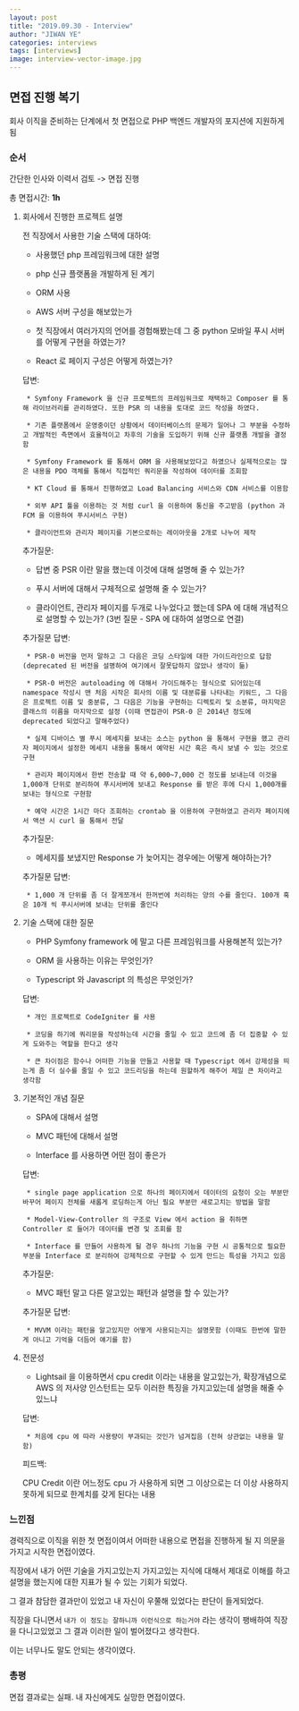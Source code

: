 ```yaml
---
layout: post
title: "2019.09.30 - Interview"
author: "JIWAN YE"
categories: interviews
tags: [interviews]
image: interview-vector-image.jpg
---
```


## 면접 진행 복기

회사 이직을 준비하는 단계에서 첫 면접으로 PHP 백엔드 개발자의 포지션에 지원하게 됨

### 순서

간단한 인사와 이력서 검토 -> 면접 진행

총 면접시간: **1h**

1. 회사에서 진행한 프로젝트 설명

    전 직장에서 사용한 기술 스택에 대하여:

    * 사용했던 php 프레임워크에 대한 설명

    * php 신규 플랫폼을 개발하게 된 계기

    * ORM 사용

    * AWS 서버 구성을 해보았는가

    * 첫 직장에서 여러가지의 언어를 경험해봤는데 그 중 python 모바일 푸시 서버를 어떻게 구현을 하였는가?

    * React 로 페이지 구성은 어떻게 하였는가?

    답변:

        * Symfony Framework 을 신규 프로젝트의 프레임워크로 채택하고 Composer 를 통해 라이브러리를 관리하였다. 또한 PSR 의 내용을 토대로 코드 작성을 하였다.

        * 기존 플랫폼에서 운영중이던 상황에서 데이터베이스의 문제가 일어나 그 부분을 수정하고 개발적인 측면에서 효율적이고 차후의 기술을 도입하기 위해 신규 플랫폼 개발을 결정함

        * Symfony Framework 를 통해서 ORM 을 사용해보았다고 하였으나 실제적으로는 많은 내용을 PDO 객체를 통해서 직접적인 쿼리문을 작성하여 데이터를 조회함

        * KT Cloud 를 통해서 진행하였고 Load Balancing 서비스와 CDN 서비스를 이용함

        * 외부 API 툴을 이용하는 것 처럼 curl 을 이용하여 통신을 주고받음 (python 과 FCM 을 이용하여 푸시서비스 구현)

        * 클라이언트와 관리자 페이지를 기본으로하는 레이아웃을 2개로 나누어 제작

    추가질문:

    * 답변 중 PSR 이란 말을 했는데 이것에 대해 설명해 줄 수 있는가?

    * 푸시 서버에 대해서 구체적으로 설명해 줄 수 있는가?

    * 클라이언트, 관리자 페이지를 두개로 나누었다고 했는데 SPA 에 대해 개념적으로 설명할 수 있는가? (3번 질문 - SPA 에 대하여 설명으로 연결)

    추가질문 답변:

        * PSR-0 버전을 먼저 말하고 그 다음은 코딩 스타일에 대한 가이드라인으로 답함 (deprecated 된 버전을 설명하여 여기에서 잘못답하지 않았나 생각이 듦)

        * PSR-0 버전은 autoloading 에 대해서 가이드해주는 형식으로 되어있는데 namespace 작성시 맨 처음 시작은 회사의 이름 및 대분류를 나타내는 키워드, 그 다음은 프로젝트 이름 및 중분류, 그 다음은 기능을 구현하는 디렉토리 및 소분류, 마지막은 클래스의 이름을 마지막으로 설정 (이때 면접관이 PSR-0 은 2014년 정도에 deprecated 되었다고 말해주었다)

        * 실제 디바이스 별 푸시 메세지를 보내는 소스는 python 을 통해서 구현을 했고 관리자 페이지에서 설정한 메세지 내용을 통해서 예약된 시간 혹은 즉시 보낼 수 있는 것으로 구현

        * 관리자 페이지에서 한번 전송할 때 약 6,000~7,000 건 정도를 보내는데 이것을 1,000개 단위로 분리하여 푸시서버에 보내고 Response 를 받은 후에 다시 1,000개를 보내는 형식으로 구현함

        * 예약 시간은 1시간 마다 조회하는 crontab 을 이용하여 구현하였고 관리자 페이지에서 액션 시 curl 을 통해서 전달

    추가질문:

    * 메세지를 보냈지만 Response 가 늦어지는 경우에는 어떻게 해야하는가?

    추가질문 답변:

        * 1,000 개 단위를 좀 더 잘게쪼개서 한꺼번에 처리하는 양의 수를 줄인다. 100개 혹은 10개 씩 푸시서버에 보내는 단위를 줄인다

2. 기술 스택에 대한 질문

    * PHP Symfony framework 에 말고 다른 프레임워크를 사용해본적 있는가?

    * ORM 을 사용하는 이유는 무엇인가?

    * Typescript 와 Javascript 의 특성은 무엇인가?

    답변:

        * 개인 프로젝트로 CodeIgniter 를 사용

        * 코딩을 하기에 쿼리문을 작성하는데 시간을 줄일 수 있고 코드에 좀 더 집중할 수 있게 도와주는 역할을 한다고 생각

        * 큰 차이점은 함수나 어떠한 기능을 만들고 사용할 때 Typescript 에서 강제성을 띄는게 좀 더 실수를 줄일 수 있고 코드리딩을 하는데 원할하게 해주어 제일 큰 차이라고 생각함

3. 기본적인 개념 질문

    * SPA에 대해서 설명

    * MVC 패턴에 대해서 설명

    * Interface 를 사용하면 어떤 점이 좋은가

    답변:

        * single page application 으로 하나의 페이지에서 데이터의 요청이 오는 부분만 바꾸어 페이지 전체를 새롭게 로딩하는게 아닌 필요 부분만 새로고치는 방법을 말함

        * Model-View-Controller 의 구조로 View 에서 action 을 취하면 Controller 로 들어가 데이터를 변경 및 조회를 함

        * Interface 를 만들어 사용하게 될 경우 하나의 기능을 구현 시 공통적으로 필요한 부분을 Interface 로 분리하여 강제적으로 구현할 수 있게 만드는 특성을 가지고 있음

    추가질문:

    * MVC 패턴 말고 다른 알고있는 패턴과 설명을 할 수 있는가?

    추가질문 답변:

        * MVVM 이라는 패턴을 알고있지만 어떻게 사용되는지는 설명못함 (이때도 한번에 말한게 아니고 기억을 더듬어 얘기를 함)

4. 전문성

    * Lightsail 을 이용하면서 cpu credit 이라는 내용을 알고있는가, 확장개념으로 AWS 의 저사양 인스턴트는 모두 이러한 특징을 가지고있는데 설명을 해줄 수 있느냐

    답변:

        * 처음에 cpu 에 따라 사용량이 부과되는 것인가 넘겨집음 (전혀 상관없는 내용을 말함)

    피드백:

    CPU Credit 이란 어느정도 cpu 가 사용하게 되면 그 이상으로는 더 이상 사용하지 못하게 되므로 한계치를 갖게 된다는 내용

### 느낀점

경력직으로 이직을 위한 첫 면접이여서 어떠한 내용으로 면접을 진행하게 될 지 의문을 가지고 시작한 면접이였다.

직장에서 내가 어떤 기술을 가지고있는지 가지고있는 지식에 대해서 제대로 이해를 하고 설명을 했는지에 대한 지표가 될 수 있는 기회가 되었다.

그 결과 참담한 결과만이 있었고 내 자신이 우쭐해 있었다는 판단이 들게되었다.

직장을 다니면서 `내가 이 정도는 잘하니까 이런식으로 하는거야` 라는 생각이 팽배하여 직장을 다니고있었고 그 결과 이러한 일이 벌어졌다고 생각한다.

이는 너무나도 말도 안되는 생각이였다.

### 총평

면접 결과로는 실패. 내 자신에게도 실망한 면접이였다.
